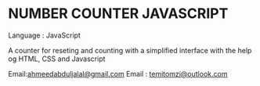 # NUMBER COUNTER JAVASCRIPT 


Language : JavaScript 

A counter for reseting and counting with a simplified interface with the help og HTML, CSS and Javascript

Email:ahmeedabduljalal@gmail.com
Email : temitomzi@outlook.com
